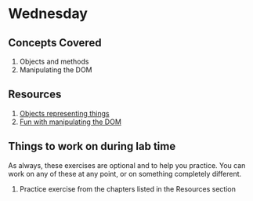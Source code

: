 # Wednesday

## Concepts Covered
1. Objects and methods
1. Manipulating the DOM


## Resources
1. [Objects representing things](https://github.com/NewForce-at-Mountwest/client-side-mastery/blob/master/book-2-the-neophyte/chapters/OBJECTS_AS_THINGS.md)
1. [Fun with manipulating the DOM](https://github.com/NewForce-at-Mountwest/client-side-mastery/blob/master/book-2-the-neophyte/chapters/IDENTIFYING_DOM_COMPONENTS.md)

## Things to work on during lab time
As always, these exercises are optional and to help you practice. You can work on any of these at any point, or on something completely different.
1. Practice exercise from the chapters listed in the Resources section
